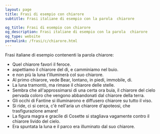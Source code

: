 ```yaml
---
layout: page
title: Frasi di esempio con chiarore 
subtitle: Frasi italiane di esempio con la parola  chiarore

og_title: Frasi di esempio con chiarore 
og_description: Frasi italiane di esempio con la parola  chiarore
og_type: website
permalink: /frasi/c/chiarore.html
---
```


Frasi italiane di esempio contenenti la parola chiarore:


- Quel chiarore favorì il feroce.
- aspettiamo il chiarore del dì, e camminiamo nel buio.
- e non più la luna t’illuminerà col suo chiarore.
- Al primo chiarore, vede Bear, lontano, in piedi, immobile, di.
- La luna tramontò, ma rimase il chiarore delle stelle.
- Sembra che all'approssimarsi di una certa ora buia, il chiarore del cielo pervada coloro che vengono abbandonati dal chiarore della terra.
- Gli occhi di Fantine si illuminarono e diffusero chiarore su tutto il viso.
- Si ride, ci si cerca, c'è nell'aria un chiarore d'apoteosi, che trasfigurazione amare!
- La figura magra e gracile di Cosette si stagliava vagamente contro il chiarore livido del cielo.
- Era spuntata la luna e il parco era illuminato dal suo chiarore.
